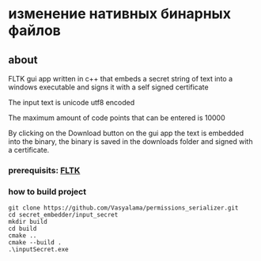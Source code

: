 # изменение нативных бинарных файлов

## about
FLTK gui app written in c++ that embeds a secret string of text into a windows executable and signs it with a self signed certificate

The input text is unicode utf8 encoded

The maximum amount of code points that can be entered is 10000

By clicking on the Download button on the gui app the text is embedded into the binary, the binary is saved in the downloads folder and signed with a certificate.

### prerequisits: [FLTK](https://www.fltk.org/) 

### how to build project
```
git clone https://github.com/Vasyalama/permissions_serializer.git
cd secret_embedder/input_secret
mkdir build
cd build
cmake ..
cmake --build .
.\inputSecret.exe
```






